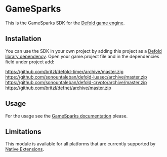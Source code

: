 # GameSparks
This is the GameSparks SDK for the [Defold game engine](http://www.defold.com).

## Installation
You can use the SDK in your own project by adding this project as a [Defold library dependency](http://www.defold.com/manuals/libraries/). Open your game.project file and in the dependencies field under project add:

https://github.com/britzl/defold-timer/archive/master.zip https://github.com/sonountaleban/defold-luasec/archive/master.zip https://github.com/sonountaleban/defold-crypto/archive/master.zip https://github.com/britzl/defnet/archive/master.zip

## Usage
For the usage see the [GameSparks documentation](https://docs.gamesparks.com) please.

## Limitations
This module is available for all platforms that are currently supported by [Native Extensions](http://www.defold.com/manuals/extensions/).
